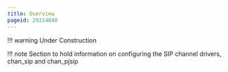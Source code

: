 ```yaml
---
title: Overview
pageid: 28314848
---
```


!!! warning 
    Under Construction

[//]: # (end-warning)

!!! note 
    Section to hold information on configuring the SIP channel drivers, chan_sip and chan_pjsip

[//]: # (end-note)
